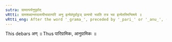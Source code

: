 ```yaml
---
sutra: ग्रामात्पर्यनुपूर्वात्
vRtti: ग्रामशब्दान्तादव्ययीभावात्परि अनु इत्येवंपूर्वाट्ठञ् प्रत्ययो भवति तत्र भव इत्येतस्मिन्विषये ॥
vRtti_eng: After the word '_grama_', preceded by '_pari_' or '_anu_', (the whole being an _Avyayibhava_), there is the affix ठञ् in the sense of 'who stays there'.
---
```

This debars अण् ॥ Thus पारिग्रामिकः, आनुग्रामिकः ॥
